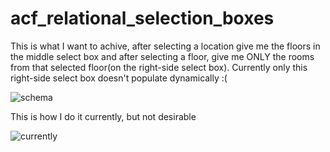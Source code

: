 # acf_relational_selection_boxes

This is what I want to achive, after selecting a location give me the floors in the middle select box and after selecting a floor, give me ONLY the rooms from that selected floor(on the right-side select box). Currently only this right-side select box doesn't populate dynamically :(

![schema](https://user-images.githubusercontent.com/41784624/43316762-fc78254c-91a2-11e8-9453-4df01ca8f07c.png)


This is how I do it currently, but not desirable

![currently](https://user-images.githubusercontent.com/41784624/43317719-9e22979e-91a6-11e8-99ff-6f0bb0f02b28.png)
